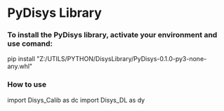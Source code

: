 # PyDisys Library

### To install the PyDisys library, activate your environment and use comand:

pip install "Z:/UTILS/PYTHON/DisysLibrary/PyDisys-0.1.0-py3-none-any.whl"

### How to use
import Disys_Calib as dc
import Disys_DL as dy

